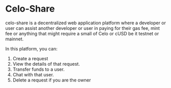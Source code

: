 # Celo-Share
celo-share is a decentralized web application platform where a developer or user can assist another developer or user in paying for their gas fee, mint fee or anything that might require a small of Celo or cUSD be it testnet or mainnet. 

In this platform, you can:

1. Create a request
2. View the details of that request.
3. Transfer funds to a user.
4. Chat with that user.
5. Delete a request if you are the owner


